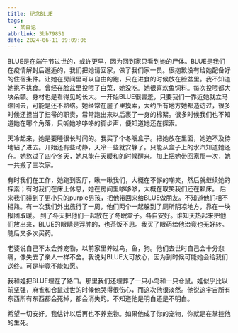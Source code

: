 ```yaml
---
title: 纪念BLUE
tags:
  - 某日记
abbrlink: 3bb79851
date: 2024-06-11 09:09:06
---
```

BLUE是在端午节过世的，或许更早，因为回到家只看到她的尸体。BLUE是我们在疫情解封后邂逅的，我们把她请回家，做了我们家一员。很抱歉没有给她配备好的住宿条件。让她在房间里可以自由的跑，只在进食的时候放在脸盆里。我不知道她挑不挑食。曾经在脸盆里投喂了白菜，她没吃。她很喜欢鱼饲料。每次投喂都大块朵颐。身材也是看得见的长大。一开始BLUE很害羞，只要我们一靠近她就立马缩回去，可能是还不熟络。她经常在屋子里摸索，大约所有地方她都造访过，很多时候还担当了扫帚的职责，常常跑出来以后裹了一身的棉絮。很多时候我们也不知道她在哪个角落，只听她哆哆哆的脚步声，便知道她还在探索。

天冷起来，她是要睡很长时间的。我买了个冬眠盒子。把她放在里面，她迫不及待地钻了进去。开始还有些动静，天冷一些就安静了。只能从盒子上的水汽知道她还在。她熬过了四个冬天，她总能在天暖和的时候醒来。加上把她带回家那一次，她一共搬了三次家。

有时我们在工作，她跑到客厅，瞅一瞅我们，大概在不懈的嘲笑，然后就继续她的探索；有时我们在床上休息，她在房间里哆哆哆，大概在取笑我们还在赖床。
后来我们碰到了更小只的purple男孩，把他带回来给BLUE做朋友。不知道他们相不相熟。有一次我们外出旅行了一周，他们两个一起躲到了厕所阴凉地方，靠在一块报团取暖。
到了冬天把他们一起放在了冬眠盒子。各自安好。谁知天热起来把他们放出来，BLUE的眼睛是浮肿的，也茶饭不思。我买了眼药给他治竟也无好转。随后又多次买药。

老婆说自己不太会养宠物，以前家里养过鸟，鱼，狗。他们去世时自己会十分悲痛，像失去了亲人一样不舍。我说对BLUE大可放心，因为到时候可能她会给我们送终。可是毕竟不能如愿。

我和娃把BLUE埋在了路口。那里我们还埋葬了一只小鸟和一只仓鼠。娃似乎比以前坚强，麻雀和仓鼠过世的时候他哭得很伤心，而这次他很淡然。他说这宇宙所有东西所有东西都会死掉，都会消失的。不知道他是明白还是不明白。

希望一切安好。我估计以后再也不养宠物。如果他成了你的宠物，你就是在掌控他的生死。
